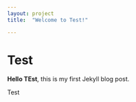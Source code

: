 ```yaml
---
layout: project
title:  "Welcome to Test!"

---
```


# Test

**Hello TEst**, this is my first Jekyll blog post.

Test
